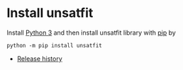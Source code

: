 # Install unsatfit

Install [Python 3](https://realpython.com/installing-python/) and then install unsatfit library with [pip](https://pip.pypa.io/en/stable/getting-started/) by

```
python -m pip install unsatfit
```

- [Release history](https://pypi.org/project/unsatfit/#history)
